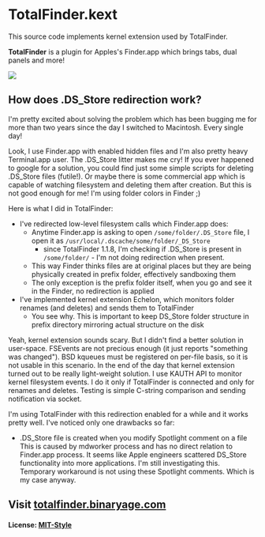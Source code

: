 # TotalFinder.kext

This source code implements kernel extension used by TotalFinder.

**TotalFinder** is a plugin for Apples's Finder.app which brings tabs, dual panels and more!

<img src="http://totalfinder.binaryage.com/shared/img/totalfinder-mainshot.png">

## How does .DS_Store redirection work?

I'm pretty excited about solving the problem which has been bugging me for more than two years since the day I switched to Macintosh. Every single day! 

Look, I use Finder.app with enabled hidden files and I'm also pretty heavy Terminal.app user. The .DS_Store litter makes me cry! If you ever happened to google for a solution, you could find just some simple scripts for deleting .DS_Store files (futile!). Or maybe there is some commercial app which is capable of watching filesystem and deleting them after creation. But this is not good enough for me! I'm using folder colors in Finder ;)

Here is what I did in TotalFinder:

* I've redirected low-level filesystem calls which Finder.app does: 
  * Anytime Finder.app is asking to open `/some/folder/.DS_Store` file, I open it as `/usr/local/.dscache/some/folder/_DS_Store`
    * since TotalFinder 1.1.8, I'm checking if .DS_Store is present in `/some/folder/` - I'm not doing redirection when present.
  * This way Finder thinks files are at original places but they are being physically created in prefix folder, effectively sandboxing them
  * The only exception is the prefix folder itself, when you go and see it in the Finder, no redirection is applied
* I've implemented kernel extension Echelon, which monitors folder renames (and deletes) and sends them to TotalFinder
  * You see why. This is important to keep DS_Store folder structure in prefix directory mirroring actual structure on the disk

Yeah, kernel extension sounds scary. But I didn't find a better solution in user-space. FSEvents are not precious enough (it just reports "something was changed"). BSD kqueues must be registered on per-file basis, so it is not usable in this scenario. In the end of the day that kernel extension turned out to be really light-weight solution. I use KAUTH API to monitor kernel filesystem events. I do it only if TotalFinder is connected and only for renames and deletes. Testing is simple C-string comparison and sending notification via socket.

I'm using TotalFinder with this redirection enabled for a while and it works pretty well. I've noticed only one drawbacks so far:

* .DS_Store file is created when you modify Spotlight comment on a file
  This is caused by mdworker process and has no direct relation to Finder.app process. 
  It seems like Apple engineers scattered DS_Store functionality into more applications.
  I'm still investigating this. Temporary workaround is not using these Spotlight comments. Which is my case anyway.

## Visit [totalfinder.binaryage.com](http://totalfinder.binaryage.com)

#### License: [MIT-Style](totalfinder-kext/raw/master/license.txt)